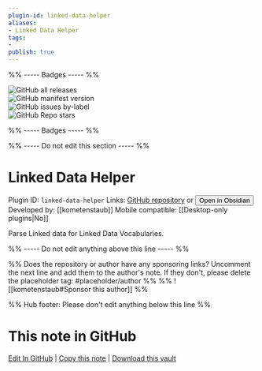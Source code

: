 ```yaml
---
plugin-id: linked-data-helper
aliases:
- Linked Data Helper
tags: 
- 
publish: true
---
```


%% ----- Badges ----- %%

![GitHub all releases](https://img.shields.io/github/downloads/kometenstaub/linked-data-helper/total?color=573E7A&logo=github&style=for-the-badge)   
![GitHub manifest version](https://img.shields.io/github/manifest-json/v/kometenstaub/linked-data-helper?color=573E7A&logo=github&style=for-the-badge)   
![GitHub issues by-label](https://img.shields.io/github/issues/kometenstaub/linked-data-helper/help%20wanted?color=573E7A&logo=github&style=for-the-badge)   
![GitHub Repo stars](https://img.shields.io/github/stars/kometenstaub/linked-data-helper?color=573E7A&logo=github&style=for-the-badge)

%% ----- Badges ----- %%

%% ----- Do not edit this section ----- %%

# Linked Data Helper

Plugin ID: `linked-data-helper`
Links: [GitHub repository](https://github.com/kometenstaub/linked-data-helper) or [<button id=HH>Open in Obsidian</button>](obsidian://show-plugin?id=linked-data-helper)
Developed by: [[kometenstaub]]
Mobile compatible: [[Desktop-only plugins|No]]

Parse Linked data for Linked Data Vocabularies.

%% ----- Do not edit anything above this line ----- %% 

%% Does the repository or author have any sponsoring links? Uncomment the next line and add them to the author's note. If they don't, please delete the placeholder tag: #placeholder/author %%
%% ![[kometenstaub#Sponsor this author]] %%

%% Hub footer: Please don't edit anything below this line %%

# This note in GitHub

<span class="git-footer">[Edit In GitHub](https://github.dev/obsidian-community/obsidian-hub/blob/main/02%20-%20Community%20Expansions/02.05%20All%20Community%20Expansions/Plugins/linked-data-helper.md "git-hub-edit-note") | [Copy this note](https://raw.githubusercontent.com/obsidian-community/obsidian-hub/main/02%20-%20Community%20Expansions/02.05%20All%20Community%20Expansions/Plugins/linked-data-helper.md "git-hub-copy-note") | [Download this vault](https://github.com/obsidian-community/obsidian-hub/archive/refs/heads/main.zip "git-hub-download-vault") </span>

